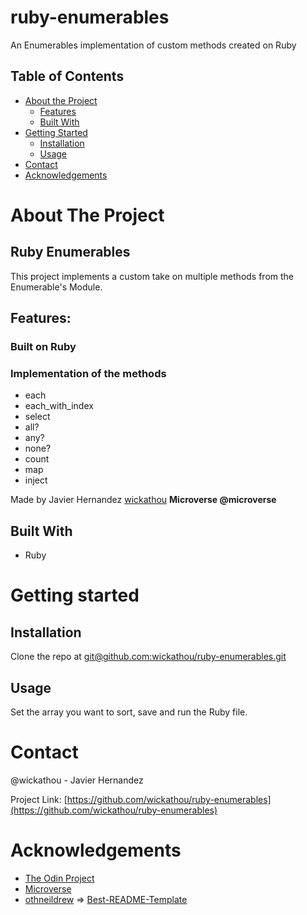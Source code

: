 <!-- PROJECT LOGO -->
# ruby-enumerables
An Enumerables implementation of custom methods created on Ruby

<!-- TABLE OF CONTENTS -->
## Table of Contents

* [About the Project](#about-the-project)
  * [Features](#features)
  * [Built With](#built-with)
* [Getting Started](#getting-started)
    * [Installation](#installation)
    * [Usage](#usage)
* [Contact](#contact)
* [Acknowledgements](#acknowledgements)

<!-- ABOUT THE PROJECT -->
# About The Project
## Ruby Enumerables

This project implements a custom take on multiple methods from the Enumerable's Module.

## Features:

### Built on Ruby

### Implementation of the methods
- each
- each_with_index
- select
- all?
- any?
- none?
- count
- map
- inject

Made by 
Javier Hernandez [wickathou](https://github.com/wickathou)
**Microverse @microverse**

## Built With

* Ruby

<!-- GETTING STARTED -->
# Getting started

## Installation

Clone the repo at [git@github.com:wickathou/ruby-enumerables.git](git@github.com:wickathou/ruby-enumerables.git)

## Usage

Set the array you want to sort, save and run the Ruby file.

<!-- CONTACT -->
# Contact

@wickathou - Javier Hernandez

Project Link: [https://github.com/wickathou/ruby-enumerables](https://github.com/wickathou/ruby-enumerables)

<!-- ACKNOWLEDGEMENTS -->
# Acknowledgements

- [The Odin Project](https://www.theodinproject.com)
- [Microverse](https://microverse.org)
- [othneildrew](https://github.com/othneildrew) => [Best-README-Template](https://github.com/othneildrew/Best-README-Template)
